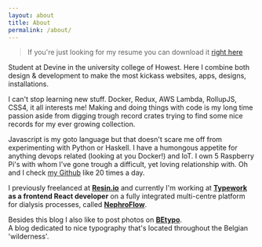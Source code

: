 ```yaml
---
layout: about
title: About
permalink: /about/
---
```


> If you're just looking for my resume you can download it [right here](../CV_Resume.pdf)

Student at Devine in the university college of Howest. Here I combine both design & development to make the most kickass websites, apps, designs, installations.

I can't stop learning new stuff. Docker, Redux, AWS Lambda, RollupJS, CSS4, it all interests me! Making and doing things with code is my long time passion aside from digging trough record crates trying to find some nice records for my ever growing collection.

Javascript is my goto language but that doesn't scare me off from experimenting with Python or Haskell. I have a humongous  appetite for anything devops related (looking at you Docker!) and IoT.
I own 5 Raspberry Pi's with whom I've gone trough a difficult, yet loving relationship with.
Oh and I check [my Github](https://github.com/thibmaek) like 20 times a day.

I previously freelanced at **[Resin.io](https://resin.io)** and currently I'm working at **[Typework](https://typework.com/) as a frontend React developer** on a fully integrated multi-centre platform for dialysis processes, called **[NephroFlow](https://nephroflow.com/)**.

Besides this blog I also like to post photos on **[BEtypo](https://betypo.tumblr.com)**.  
A blog dedicated to nice typography that's located throughout the Belgian 'wilderness'.
